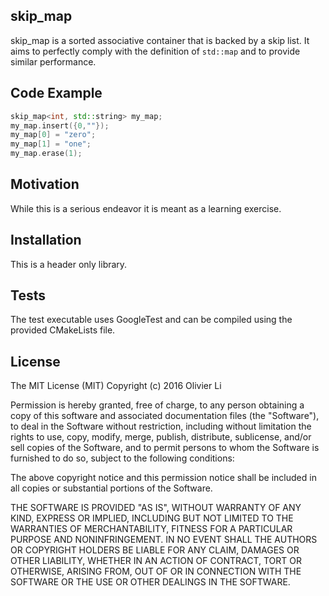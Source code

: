 ## skip_map

skip_map is a sorted associative container that is backed by a skip list. It
aims to perfectly comply with the definition of `std::map` and to provide similar
performance.

## Code Example
```c++
skip_map<int, std::string> my_map;
my_map.insert({0,""});
my_map[0] = "zero";
my_map[1] = "one";
my_map.erase(1);
```

## Motivation

While this is a serious endeavor it is meant as a learning exercise.

## Installation

This is a header only library.

## Tests

The test executable uses GoogleTest and can be compiled using the provided 
CMakeLists file.

## License

The MIT License (MIT)
Copyright (c) 2016 Olivier Li

Permission is hereby granted, free of charge, to any person obtaining a copy of 
this software and associated documentation files (the "Software"), to deal in the 
Software without restriction, including without limitation the rights to use, 
copy, modify, merge, publish, distribute, sublicense, and/or sell copies of the 
Software, and to permit persons to whom the Software is furnished to do so, 
subject to the following conditions:

The above copyright notice and this permission notice shall be included in all 
copies or substantial portions of the Software.

THE SOFTWARE IS PROVIDED "AS IS", WITHOUT WARRANTY OF ANY KIND, EXPRESS OR 
IMPLIED, INCLUDING BUT NOT LIMITED TO THE WARRANTIES OF MERCHANTABILITY, FITNESS 
FOR A PARTICULAR PURPOSE AND NONINFRINGEMENT. IN NO EVENT SHALL THE AUTHORS OR 
COPYRIGHT HOLDERS BE LIABLE FOR ANY CLAIM, DAMAGES OR OTHER LIABILITY, WHETHER 
IN AN ACTION OF CONTRACT, TORT OR OTHERWISE, ARISING FROM, OUT OF OR IN 
CONNECTION WITH THE SOFTWARE OR THE USE OR OTHER DEALINGS IN THE SOFTWARE.